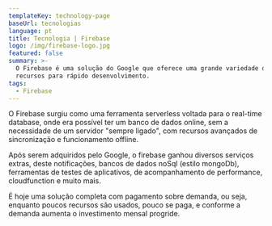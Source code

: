```yaml
---
templateKey: technology-page
baseUrl: tecnologias
language: pt
title: Tecnologia | Firebase
logo: /img/firebase-logo.jpg
featured: false
summary: >-
  O Firebase é uma solução do Google que oferece uma grande variedade de
  recursos para rápido desenvolvimento.
tags:
  - Firebase
---
```

O Firebase surgiu como uma ferramenta serverless voltada para o real-time database, onde era possível ter um banco de dados online, sem a necessidade de um servidor "sempre ligado", com recursos avançados de sincronização e funcionamento offline.

Após serem adquiridos pelo Google, o firebase ganhou diversos serviços extras, deste notificações, bancos de dados noSql (estilo mongoDb), ferramentas de testes de aplicativos, de acompanhamento de performance, cloudfunction e muito mais.

É hoje uma solução completa com pagamento sobre demanda, ou seja, enquanto poucos recursos são usados, pouco se paga, e conforme a demanda aumenta o investimento mensal progride.
